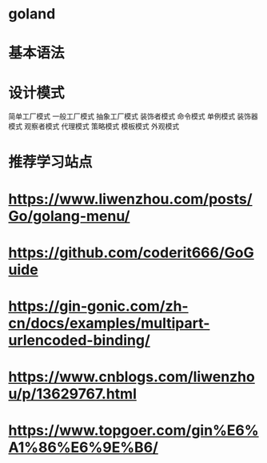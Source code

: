 # goland

# 基本语法

# 设计模式

简单工厂模式
一般工厂模式
抽象工厂模式
装饰者模式
命令模式
单例模式
装饰器模式
观察者模式
代理模式
策略模式
模板模式
外观模式

# 推荐学习站点

# https://www.liwenzhou.com/posts/Go/golang-menu/
# https://github.com/coderit666/GoGuide
# https://gin-gonic.com/zh-cn/docs/examples/multipart-urlencoded-binding/
# https://www.cnblogs.com/liwenzhou/p/13629767.html
# https://www.topgoer.com/gin%E6%A1%86%E6%9E%B6/
